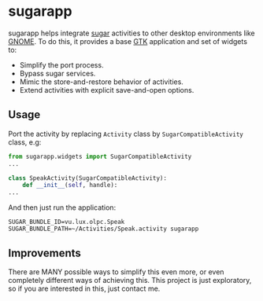 # sugarapp

sugarapp helps integrate [sugar](https://sugarlabs.org) activities to other desktop environments like [GNOME](https://www.gnome.org). To do this, it provides a base [GTK](https://www.gtk.org) application and set of widgets to:

* Simplify the port process.
* Bypass sugar services.
* Mimic the store-and-restore behavior of activities.
* Extend activities with explicit save-and-open options.

## Usage

Port the activity by replacing `Activity` class by `SugarCompatibleActivity` class, e.g:
```python
from sugarapp.widgets import SugarCompatibleActivity
...

class SpeakActivity(SugarCompatibleActivity):
    def __init__(self, handle):
...
```

And then just run the application:
```
SUGAR_BUNDLE_ID=vu.lux.olpc.Speak SUGAR_BUNDLE_PATH=~/Activities/Speak.activity sugarapp
```

## Improvements

There are MANY possible ways to simplify this even more, or even completely different ways of achieving this. This project is just exploratory, so if you are interested in this, just contact me.
